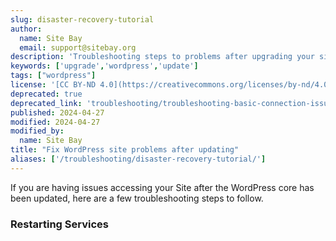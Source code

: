 ```yaml
---
slug: disaster-recovery-tutorial
author:
  name: Site Bay
  email: support@sitebay.org
description: 'Troubleshooting steps to problems after upgrading your site.'
keywords: ['upgrade','wordpress','update']
tags: ["wordpress"]
license: '[CC BY-ND 4.0](https://creativecommons.org/licenses/by-nd/4.0)'
deprecated: true
deprecated_link: 'troubleshooting/troubleshooting-basic-connection-issues/'
published: 2024-04-27
modified: 2024-04-27
modified_by:
  name: Site Bay
title: "Fix WordPress site problems after updating"
aliases: ['/troubleshooting/disaster-recovery-tutorial/']
---
```


If you are having issues accessing your Site after the WordPress core has been updated, here are a few troubleshooting steps to follow.

### Restarting Services




